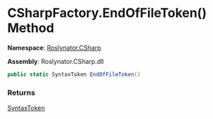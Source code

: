 # CSharpFactory\.EndOfFileToken\(\) Method

**Namespace**: [Roslynator.CSharp](../../README.md)

**Assembly**: Roslynator\.CSharp\.dll

```csharp
public static SyntaxToken EndOfFileToken()
```

### Returns

[SyntaxToken](https://docs.microsoft.com/en-us/dotnet/api/microsoft.codeanalysis.syntaxtoken)

